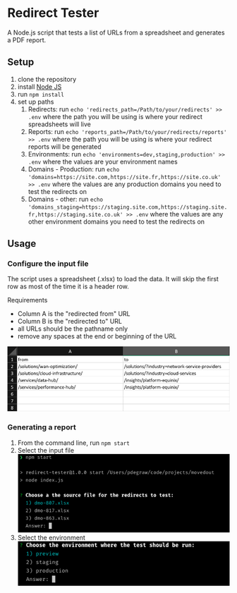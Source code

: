 # Redirect Tester

A Node.js script that tests a list of URLs from a spreadsheet and generates a PDF report.

## Setup

1. clone the repository
2. install [Node JS](https://nodejs.org/en/)
3. run `npm install`
4. set up paths
    1. Redirects: run `echo 'redirects_path=/Path/to/your/redirects' >> .env` where the path you will be using is where your redirect spreadsheets will live
    2. Reports: run `echo 'reports_path=/Path/to/your/redirects/reports' >> .env` where the path you will be using is where your redirect reports will be generated
    3. Environments: run `echo 'environments=dev,staging,production' >> .env` where the values are your environment names
    4. Domains - Production: run `echo 'domains=https://site.com,https://site.fr,https://site.co.uk' >> .env` where the values are any production domains you need to test the redirects on
    5. Domains - other: run `echo 'domains_staging=https://staging.site.com,https://staging.site.fr,https://staging.site.co.uk' >> .env` where the values are any other environment domains you need to test the redirects on

## Usage

### Configure the input file

The script uses a spreadsheet (.xlsx) to load the data. It will skip the first row as most of the time it is a header row.

Requirements

- Column A is the "redirected from" URL
- Column B is the "redirected to" URL
- all URLs should be the pathname only
- remove any spaces at the end or beginning of the URL

![Spreadsheet format](media/readme/spreadsheet-redirect-format.png?raw=true)

### Generating a report

1. From the command line, run `npm start`
2. Select the input file
![input file](media/readme/select-input-file.png?raw=true)
3. Select the environment
![input file](media/readme/select-environment.png?raw=true)